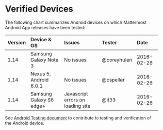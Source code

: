 # Verified Devices 

The following chart summarizes Android devices on which Mattermost Android App releases have been tested: 

| Version | Device & OS | Issues | Tester | Date | 
|:--- |:--- |:--- |:--- |:--- |
| 1.14 | Samsung Galaxy Note 3   | No issues  | @coreyhulen | 2016-02-26 | 
| 1.14 | Nexus 5, Android 6.0.1    | No issues  | @cspeller | 2016-02-26 |  
| 1.14 | Samsung Galaxy S6 edge+ | Javascript errors on loading site| @it33 | 2016-02-26 | 

See [Android Testing document](https://github.com/mattermost/android/tree/test-process) to contribute to testing and verification of the Android device. 
